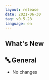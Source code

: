 ```yaml
---
layout: release
date: 2021-06-30
tag: v0.5.28
language: en
---
```


## What's New
## 🔤 General

-   No changes

